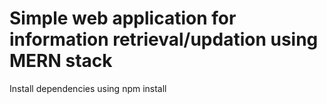 # Simple web application for information retrieval/updation using MERN stack
Install dependencies using npm install
